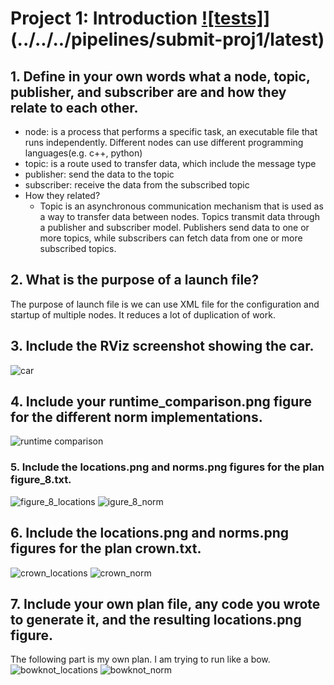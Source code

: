 # Project 1: Introduction [![tests]](../../../badges/submit-proj1/pipeline.svg)](../../../pipelines/submit-proj1/latest)
## 1. Define in your own words what a node, topic, publisher, and subscriber are and how they relate to each other.
- node: is a process that performs a specific task, an executable file that runs independently. Different nodes can use different programming languages(e.g. c++, python)
- topic: is a route used to transfer data, which include the message type
- publisher: send the data to the topic
- subscriber: receive the data from the subscribed topic
- How they related?
    - Topic is an asynchronous communication mechanism that is used as a way to transfer data between nodes. Topics transmit data through a publisher and subscriber model. Publishers send data to one or more topics, while subscribers can fetch data from one or more subscribed topics.


## 2. What is the purpose of a launch file?
The purpose of launch file is we can use XML file for the configuration and startup of multiple nodes. It reduces a lot of duplication of work.

## 3. Include the RViz screenshot showing the car.
![car](car.png)

## 4. Include your runtime_comparison.png figure for the different norm implementations.
![runtime comparison](runtime_comparison.png)

### 5. Include the locations.png and norms.png figures for the plan figure_8.txt.
![figure_8_locations](figure_8_locations.png)
![igure_8_norm](figure_8_norms.png)

## 6. Include the locations.png and norms.png figures for the plan crown.txt.
![crown_locations](crown_locations.png)
![crown_norm](crown_norms.png)

## 7. Include your own plan file, any code you wrote to generate it, and the resulting locations.png figure.
The following part is my own plan. I am trying to run like a bow.
![bowknot_locations](bowknot_locations.png)
![bowknot_norm](bowknot_norms.png)



